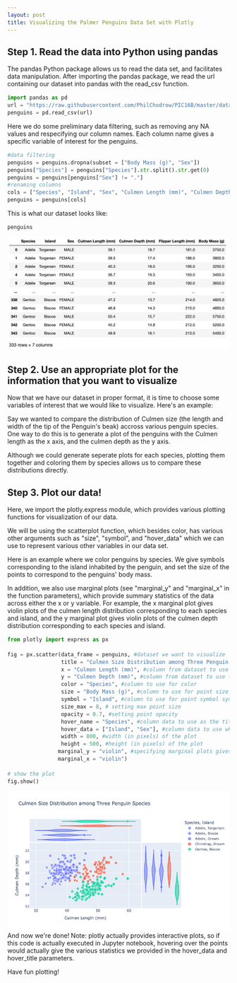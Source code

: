 ```yaml
---
layout: post
title: Visualizing the Palmer Penguins Data Set with Plotly
---
```


## Step 1. Read the data into Python using pandas
The pandas Python package allows us to read the data set, and facilitates data manipulation.
After importing the pandas package, we read the url containing our dataset into pandas with the read_csv function.
```python
import pandas as pd
url = "https://raw.githubusercontent.com/PhilChodrow/PIC16B/master/datasets/palmer_penguins.csv"
penguins = pd.read_csv(url)
```

 <!--more-->
Here we do some preliminary data filtering, such as removing any NA values and respecifying our column names.
Each column name gives a specific variable of interest for the penguins.
```python
#data filtering
penguins = penguins.dropna(subset = ["Body Mass (g)", "Sex"])
penguins["Species"] = penguins["Species"].str.split().str.get(0)
penguins = penguins[penguins["Sex"] != "."]
#renaming columns
cols = ["Species", "Island", "Sex", "Culmen Length (mm)", "Culmen Depth (mm)", "Flipper Length (mm)", "Body Mass (g)"]
penguins = penguins[cols]
```
This is what our dataset looks like:
```python
penguins
```
![penguin_output.png](/images/penguin_output.png)
## Step 2. Use an appropriate plot for the information that you want to visualize
Now that we have our dataset in proper format, it is time to choose some variables of interest that we would like to visualize. Here's an example:

Say we wanted to compare the distribution of Culmen size (the length and width of the tip of the Penguin's beak) accross various penguin species. One way to do this is to generate a plot of the penguins with the Culmen length as the x axis, and the culmen depth as the y axis. 

Although we could generate seperate plots for each species, plotting them together and coloring them by species allows us to compare these distributions directly.

## Step 3. Plot our data!
Here, we import the plotly.express module, which provides various plotting functions for visualization of our data.

We will be using the scatterplot function, which besides color, has various other arguments such as "size", "symbol", and "hover_data" which we can use to represent various other variables in our data set.

Here is an example where we color penguins by species. We give symbols corresponding to the island inhabited by the penguin, and set the size of the points to correspond to the penguins' body mass.

In addition, we also use marginal plots (see "marginal_y" and "marginal_x"  in the function parameters), which provide summary statistics of the data across either the x or y variable. For example, the x marginal plot gives violin plots of the culmen length distribution corresponding to each species and island, and the y marginal plot gives violin plots of the culmen depth distribution corresponding to each species and island.
```python
from plotly import express as px

fig = px.scatter(data_frame = penguins, #dataset we want to visualize
                 title = "Culmen Size Distribution among Three Penguin Species", #figure title
                 x = "Culmen Length (mm)", #column from dataset to use for x axis
                 y = "Culmen Depth (mm)", #column from dataset to use for y axis
                 color = "Species", #column to use for color
                 size = "Body Mass (g)", #column to use for point size
                 symbol = "Island", #column to use for point symbol symbol
                 size_max = 8, # setting max point size
                 opacity = 0.7, #setting point opacity
                 hover_name = "Species", #column data to use as the title when hovering over data points
                 hover_data = ["Island", "Sex"], #column data to use when hovering over data points
                 width = 800, #width (in pixels) of the plot
                 height = 500, #height (in pixels) of the plot
                marginal_y = "violin", #specifying marginal plots gives supplementary summary statistics of x or y axes
                marginal_x = "violin")

# show the plot
fig.show()
```
![penguinPlot.png](/images/penguinPlot.png)
And now we're done! 
Note: plotly actually provides interactive plots, so if this code is actually executed in Jupyter notebook, hovering over the points would actually give the various statistics we provided in the hover_data and hover_title parameters.

Have fun plotting!
